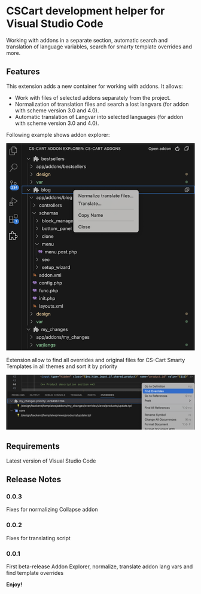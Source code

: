 # CSCart development helper for Visual Studio Code

Working with addons in a separate section, automatic search and translation of language variables, search for smarty template overrides and more.

## Features

This extension adds a new container for working with addons. It allows:

- Work with files of selected addons separately from the project.
- Normalization of translation files and search a lost langvars (for addon with scheme version 3.0 and 4.0).
- Automatic translation of Langvar into selected languages (for addon with scheme version 3.0 and 4.0).

Following example shows addon explorer:

![Addon Explorer](./images/addon-explorer.png)

Extension allow to find all overrides and original files for CS-Cart Smarty Templates in all themes and sort it by priority

![Overrides](./images/overrides.png)

## Requirements

Latest version of Visual Studio Code

## Release Notes

### 0.0.3

Fixes for normalizing
Collapse addon

### 0.0.2

Fixes for translating script

### 0.0.1

First beta-release
Addon Explorer, normalize, translate addon lang vars and find template overrides

**Enjoy!**
